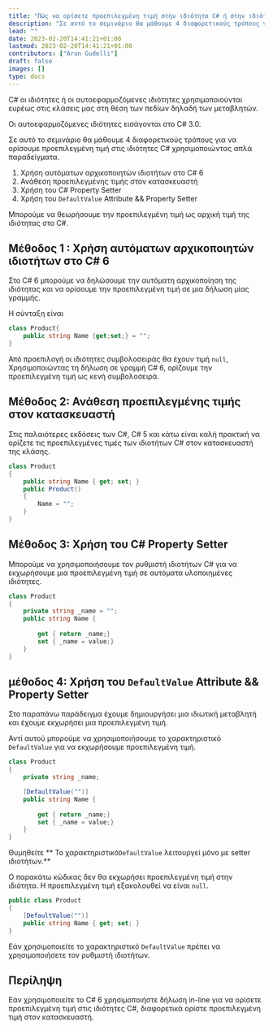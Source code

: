 ```yaml
---
title: "Πώς να ορίσετε προεπιλεγμένη τιμή στην ιδιότητα C# ή στην ιδιότητα C# που υλοποιήθηκε αυτόματα"
description: "Σε αυτό το σεμινάριο θα μάθουμε 4 διαφορετικούς τρόπους για να ορίσετε προεπιλεγμένη τιμή στις ιδιότητες C# χρησιμοποιώντας απλά παραδείγματα"
lead: ""
date: 2023-02-20T14:41:21+01:00
lastmod: 2023-02-20T14:41:21+01:00
contributors: ["Arun Gudelli"]
draft: false
images: []
type: docs
---
```


C# οι ιδιότητες ή οι αυτοεφαρμοζόμενες ιδιότητες χρησιμοποιούνται ευρέως στις κλάσεις μας στη θέση των πεδίων δηλαδή των μεταβλητών.  

Οι αυτοεφαρμοζόμενες ιδιότητες εισάγονται στο C# 3.0.

Σε αυτό το σεμινάριο θα μάθουμε 4 διαφορετικούς τρόπους για να ορίσουμε προεπιλεγμένη τιμή στις ιδιότητες C# χρησιμοποιώντας απλά παραδείγματα.

1. Χρήση αυτόματων αρχικοποιητών ιδιοτήτων στο C# 6
2. Ανάθεση προεπιλεγμένης τιμής στον κατασκευαστή
3. Χρήση του C# Property Setter
4. Χρήση του `DefaultValue` Attribute &amp;&amp; Property Setter

Μπορούμε να θεωρήσουμε την προεπιλεγμένη τιμή ως αρχική τιμή της ιδιότητας στο C#.

## Μέθοδος 1 : Χρήση αυτόματων αρχικοποιητών ιδιοτήτων στο C# 6

Στο C# 6 μπορούμε να δηλώσουμε την αυτόματη αρχικοποίηση της ιδιότητας και να ορίσουμε την προεπιλεγμένη τιμή σε μια δήλωση μίας γραμμής.

Η σύνταξη είναι

```csharp
class Product{
    public string Name {get;set;} = "";
}
```
Από προεπιλογή οι ιδιότητες συμβολοσειράς θα έχουν τιμή `null`, Χρησιμοποιώντας τη δήλωση σε γραμμή C# 6, ορίζουμε την προεπιλεγμένη τιμή ως κενή συμβολοσειρά. 

## Μέθοδος 2: Ανάθεση προεπιλεγμένης τιμής στον κατασκευαστή

Στις παλαιότερες εκδόσεις των C#, C# 5 και κάτω είναι καλή πρακτική να ορίζετε τις προεπιλεγμένες τιμές των ιδιοτήτων C# στον κατασκευαστή της κλάσης.

```csharp
class Product 
{
    public string Name { get; set; }
    public Product()
    {
        Name = "";
    }
}
```

## Μέθοδος 3: Χρήση του C# Property Setter 

Μπορούμε να χρησιμοποιήσουμε τον ρυθμιστή ιδιοτήτων C# για να εκχωρήσουμε μια προεπιλεγμένη τιμή σε αυτόματα υλοποιημένες ιδιότητες.

```csharp
class Product 
{
    private string _name = "";
    public string Name { 
        
        get { return _name;}
        set { _name = value;} 
    }
}
```

## μέθοδος 4: Χρήση του `DefaultValue` Attribute &amp;&amp; Property Setter

Στο παραπάνω παράδειγμα έχουμε δημιουργήσει μια ιδιωτική μεταβλητή και έχουμε εκχωρήσει μια προεπιλεγμένη τιμή. 

Αντί αυτού μπορούμε να χρησιμοποιήσουμε το χαρακτηριστικό `DefaultValue` για να εκχωρήσουμε προεπιλεγμένη τιμή.

```csharp
class Product 
{
    private string _name;

    [DefaultValue("")]
    public string Name { 
        
        get { return _name;}
        set { _name = value;} 
    }
}
```

Θυμηθείτε ** Το χαρακτηριστικό`DefaultValue` λειτουργεί μόνο με setter ιδιοτήτων.** 

Ο παρακάτω κώδικας δεν θα εκχωρήσει προεπιλεγμένη τιμή στην ιδιότητα. Η προεπιλεγμένη τιμή εξακολουθεί να είναι `null`.

```csharp
public class Product
{
    [DefaultValue("")]
    public string Name { get; set; }
}
```
Εάν χρησιμοποιείτε το χαρακτηριστικό `DefaultValue` πρέπει να χρησιμοποιήσετε τον ρυθμιστή ιδιοτήτων.


## Περίληψη

Εάν χρησιμοποιείτε το C# 6 χρησιμοποιήστε δήλωση in-line για να ορίσετε προεπιλεγμένη τιμή στις ιδιότητες C#, διαφορετικά ορίστε προεπιλεγμένη τιμή στον κατασκευαστή. 








